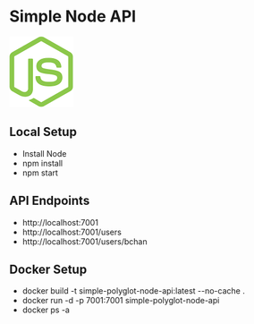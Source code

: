 # Simple Node API #

![alt text](logo.png)

## Local Setup ##

* Install Node
* npm install
* npm start

## API Endpoints ##

* http://localhost:7001
* http://localhost:7001/users
* http://localhost:7001/users/bchan

## Docker Setup ##

* docker build -t simple-polyglot-node-api:latest --no-cache .
* docker run -d -p 7001:7001 simple-polyglot-node-api
* docker ps -a
